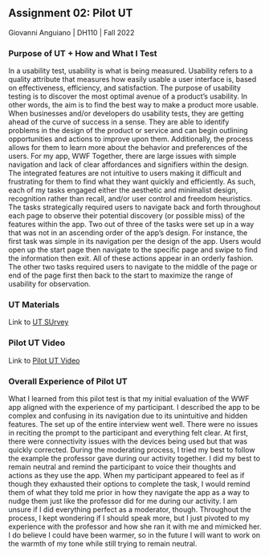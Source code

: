 ## Assignment 02: Pilot UT

Giovanni Anguiano | DH110 | Fall 2022

### Purpose of UT + How and What I Test

In a usability test, usability is what is being measured. Usability refers to a quality attribute that measures how easily usable a user interface is, based on effectiveness, efficiency, and satisfaction. The purpose of usability testing is to discover the most optimal avenue of a product’s usability. In other words, the aim is to find the best way to make a product more usable. When businesses and/or developers do usability tests, they are getting ahead of the curve of success in a sense. They are able to identify problems in the design of the product or service and can begin outlining opportunities and actions to improve upon them. Additionally, the process allows for them to learn more about the behavior and preferences of the users. For my app, WWF Together, there are large issues with simple navigation and lack of clear affordances and signifiers within the design. The integrated features are not intuitive to users making it difficult and frustrating for them to find what they want quickly and efficiently. As such, each of my tasks engaged either the aesthetic and minimalist design, recognition rather than recall, and/or user control and freedom heuristics. The tasks strategically required users to navigate back and forth throughout each page to observe their potential discovery (or possible miss) of the features within the app. Two out of three of the tasks were set up in a way that was not in an ascending order of the app’s design. For instance, the first task was simple in its navigation per the design of the app. Users would open up the start page then navigate to the specific page and swipe to find the information then exit. All of these actions appear in an orderly fashion. The other two tasks required users to navigate to the middle of the page or end of the page first then back to the start to maximize the range of usability for observation. 

### UT Materials

Link to [UT SUrvey](https://forms.gle/TBGXzguw688517qd8)

### Pilot UT Video

Link to [Pilot UT Video](https://drive.google.com/drive/folders/16Jy_tpU7IEz5xFUvFX9a1C4EhOwxExTb?usp=sharing)

### Overall Experience of Pilot UT

What I learned from this pilot test is that my initial evaluation of the WWF app aligned with the experience of my participant. I described the app to be complex and confusing in its navigation due to its unintuitive and hidden features. The set up of the entire interview went well. There were no issues in reciting the prompt to the participant and everything felt clear. At first, there were connectivity issues with the devices being used but that was quickly corrected. During the moderating process, I tried my best to follow the example the professor gave during our activity together. I did my best to remain neutral and remind the participant to voice their thoughts and actions as they use the app. When my participant appeared to feel as if though they exhausted their options to complete the task, I would remind them of what they told me prior in how they navigate the app as a way to nudge them just like the professor did for me during our activity. I am unsure if I did everything perfect as a moderator, though. Throughout the process, I kept wondering if I should speak more, but I just pivoted to my experience with the professor and how she ran it with me and mimicked her. I do believe I could have been warmer, so in the future I will want to work on the warmth of my tone while still trying to remain neutral. 
